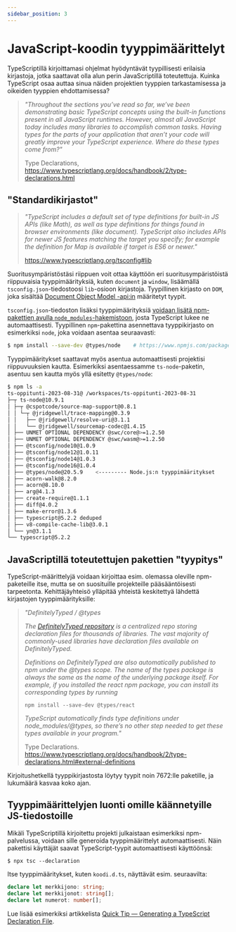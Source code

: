```yaml
---
sidebar_position: 3
---
```


# JavaScript-koodin tyyppimäärittelyt

TypeScriptillä kirjoittamasi ohjelmat hyödyntävät tyypillisesti erilaisia kirjastoja, jotka saattavat olla alun perin JavaScriptillä toteutettuja. Kuinka TypeScript osaa auttaa sinua näiden projektien tyyppien tarkastamisessa ja oikeiden tyyppien ehdottamisessa?

> *"Throughout the sections you’ve read so far, we’ve been demonstrating basic TypeScript concepts using the built-in functions present in all JavaScript runtimes. However, almost all JavaScript today includes many libraries to accomplish common tasks. Having types for the parts of your application that aren’t your code will greatly improve your TypeScript experience. Where do these types come from?"*
>
> Type Declarations, https://www.typescriptlang.org/docs/handbook/2/type-declarations.html


## "Standardikirjastot"

> *"TypeScript includes a default set of type definitions for built-in JS APIs (like Math), as well as type definitions for things found in browser environments (like document). TypeScript also includes APIs for newer JS features matching the target you specify; for example the definition for Map is available if target is ES6 or newer."*
>
> https://www.typescriptlang.org/tsconfig#lib

Suoritusympäristöstäsi riippuen voit ottaa käyttöön eri suoritusympäristöistä riippuvaisia tyyppimäärityksiä, kuten `document` ja `window`, lisäämällä `tsconfig.json`-tiedostoosi `lib`-osioon kirjastoja. Tyypillinen kirjasto on `DOM`, joka sisältää [Document Object Model -api:in](https://developer.mozilla.org/en-US/docs/Glossary/DOM) määritetyt tyypit.

`tsconfig.json`-tiedoston lisäksi tyyppimäärityksiä [voidaan lisätä npm-pakettien avulla `node_modules`-hakemistoon](https://devblogs.microsoft.com/typescript/announcing-typescript-4-5-beta/#supporting-lib-from-node_modules), josta TypeScript lukee ne automaattisesti. Tyypillinen `npm`-pakettina asennettava tyyppikirjasto on esimerkiksi `node`, joka voidaan asentaa seuraavasti:

```sh
$ npm install --save-dev @types/node    # https://www.npmjs.com/package/@types/node
```

Tyyppimääritykset saattavat myös asentua automaattisesti projektisi riippuvuuksien kautta. Esimerkiksi asentaessamme `ts-node`-paketin, asentuu sen kautta myös yllä esitetty `@types/node`:

```sh
$ npm ls -a
ts-oppitunti-2023-08-31@ /workspaces/ts-oppitunti-2023-08-31
├─┬ ts-node@10.9.1
│ ├─┬ @cspotcode/source-map-support@0.8.1
│ │ └─┬ @jridgewell/trace-mapping@0.3.9
│ │   ├── @jridgewell/resolve-uri@3.1.1
│ │   └── @jridgewell/sourcemap-codec@1.4.15
│ ├── UNMET OPTIONAL DEPENDENCY @swc/core@>=1.2.50
│ ├── UNMET OPTIONAL DEPENDENCY @swc/wasm@>=1.2.50
│ ├── @tsconfig/node10@1.0.9
│ ├── @tsconfig/node12@1.0.11
│ ├── @tsconfig/node14@1.0.3
│ ├── @tsconfig/node16@1.0.4
│ ├── @types/node@20.5.9    <--------- Node.js:n tyyppimääritykset
│ ├── acorn-walk@8.2.0
│ ├── acorn@8.10.0
│ ├── arg@4.1.3
│ ├── create-require@1.1.1
│ ├── diff@4.0.2
│ ├── make-error@1.3.6
│ ├── typescript@5.2.2 deduped
│ ├── v8-compile-cache-lib@3.0.1
│ └── yn@3.1.1
└── typescript@5.2.2
```


## JavaScriptillä toteutettujen pakettien "tyypitys"

TypeScript-määrittelyjä voidaan kirjoittaa esim. olemassa oleville npm-paketeille itse, mutta se on suosituille projekteille pääsääntöisesti tarpeetonta. Kehittäjäyhteisö ylläpitää yhteistä keskitettyä lähdettä kirjastojen tyyppimäärityksille:

> *"DefinitelyTyped / @types*
>
> *The [DefinitelyTyped repository](https://github.com/DefinitelyTyped/DefinitelyTyped/) is a centralized repo storing declaration files for thousands of libraries. The vast majority of commonly-used libraries have declaration files available on DefinitelyTyped.*
>
> *Definitions on DefinitelyTyped are also automatically published to npm under the @types scope. The name of the types package is always the same as the name of the underlying package itself. For example, if you installed the react npm package, you can install its corresponding types by running*
>
> `npm install --save-dev @types/react`
>
> *TypeScript automatically finds type definitions under node_modules/@types, so there’s no other step needed to get these types available in your program."*
>
> Type Declarations. https://www.typescriptlang.org/docs/handbook/2/type-declarations.html#external-definitions

Kirjoitushetkellä tyyppikirjastosta löytyy tyypit noin 7672:lle paketille, ja lukumäärä kasvaa koko ajan.


## Tyyppimäärittelyjen luonti omille käännetyille JS-tiedostoille

Mikäli TypeScriptillä kirjoitettu projekti julkaistaan esimerkiksi npm-palvelussa, voidaan sille generoida tyyppimäärittelyt automaattisesti. Näin pakettisi käyttäjät saavat TypeScript-tyypit automaattisesti käyttöönsä:

```shell
$ npx tsc --declaration
```

Itse tyyppimääritykset, kuten `koodi.d.ts`, näyttävät esim. seuraavilta:

```ts
declare let merkkijono: string;
declare let merkkijonot: string[];
declare let numerot: number[];
```

Lue lisää esimerkiksi artikkelista [Quick Tip — Generating a TypeScript Declaration File](https://gilfink.medium.com/quick-tip-generating-a-typescript-declaration-file-5db708c45d4b).
